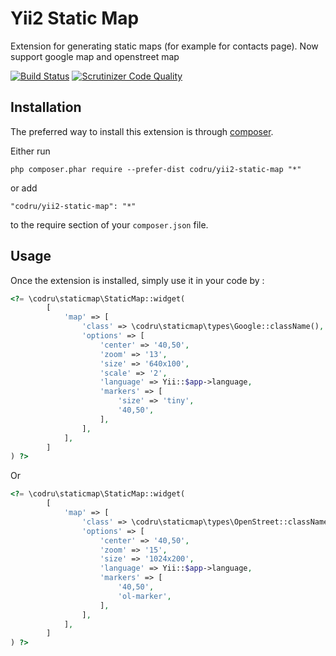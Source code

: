 Yii2 Static Map
===============
Extension for generating static maps (for example for contacts page). Now support google map and openstreet map

[![Build Status](https://travis-ci.org/codru/yii2-static-map.svg?branch=master)](https://travis-ci.org/codru/yii2-static-map)
[![Scrutinizer Code Quality](https://scrutinizer-ci.com/g/codru/yii2-static-map/badges/quality-score.png?b=master)](https://scrutinizer-ci.com/g/codru/yii2-static-map/?branch=master)

Installation
------------

The preferred way to install this extension is through [composer](http://getcomposer.org/download/).

Either run

```
php composer.phar require --prefer-dist codru/yii2-static-map "*"
```

or add

```
"codru/yii2-static-map": "*"
```

to the require section of your `composer.json` file.


Usage
-----

Once the extension is installed, simply use it in your code by  :

```php
<?= \codru\staticmap\StaticMap::widget(
        [
            'map' => [
                'class' => \codru\staticmap\types\Google::className(),
                'options' => [
                    'center' => '40,50',
                    'zoom' => '13',
                    'size' => '640x100',
                    'scale' => '2',
                    'language' => Yii::$app->language,
                    'markers' => [
                        'size' => 'tiny',
                        '40,50',
                    ],
                ],
            ],
        ]
) ?>
```
Or
```php
<?= \codru\staticmap\StaticMap::widget(
        [
            'map' => [
                'class' => \codru\staticmap\types\OpenStreet::className(),
                'options' => [
                    'center' => '40,50',
                    'zoom' => '15',
                    'size' => '1024x200',
                    'language' => Yii::$app->language,
                    'markers' => [
                        '40,50',
                        'ol-marker',
                    ],
                ],
            ],
        ]
) ?>
```
